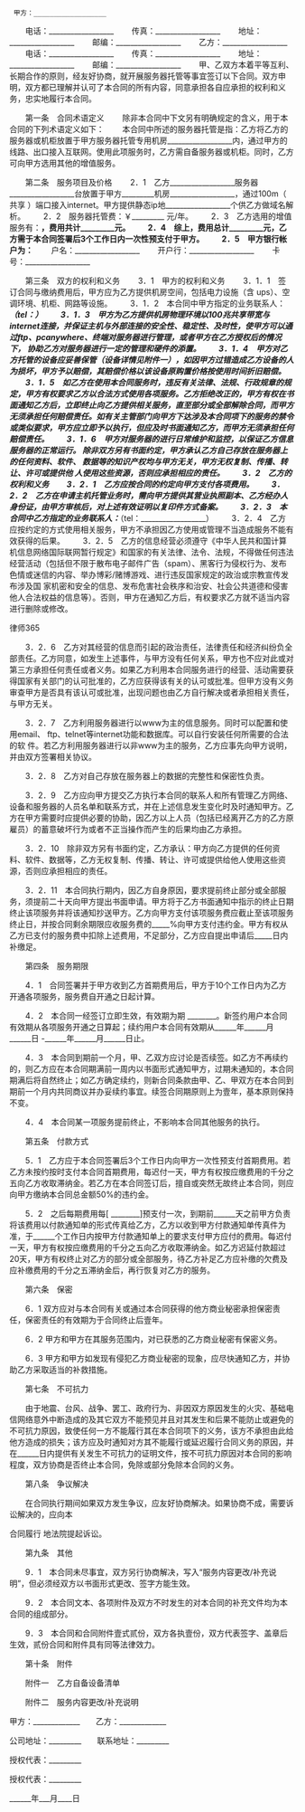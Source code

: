 
     甲方：__________________
 　　电话：__________________
 　　传真：__________________
 　　地址：__________________
 　　邮编：__________________
 　　乙方：__________________
 　　电话：__________________
 　　传真：__________________
 　　地址：__________________
 　　邮编：__________________
 　　甲、乙双方本着平等互利、长期合作的原则，经友好协商，就开展服务器托管等事宜签订以下合同。双方申明，双方都已理解并认可了本合同的所有内容，同意承担各自应承担的权利和义务，忠实地履行本合同。
 
 　　第一条　合同术语定义
 　　除非本合同中下文另有明确规定的含义，用于本合同的下列术语定义如下：
 　　本合同中所述的服务器托管是指：乙方将乙方的服务器或机柜放置于甲方服务器托管专用机房__________________内，通过甲方的线路、出口接入互联网。使用此项服务时，乙方需自备服务器或机柜。同时，乙方可向甲方选用其他的增值服务。
 
 　　第二条　服务项目及价格
 　　2．1　乙方__________________服务器__________________台放置于甲方_________机房__________________，通过100m（　共享 ）端口接入internet。甲方提供静态ip地__________________个供乙方做域名解析。
 　　2．2　服务器托管费：￥_________ 元/年。
 　　2．3　乙方选用的增值服务有：__________________，费用共计_________元。
 　　2．4　综上，费用总计_________元，乙方需于本合同签署后3个工作日内一次性预支付于甲方。
 　　2．5　甲方银行帐户为：__________________
 　　户名：__________________
 　　开户行：__________________
 　　卡号：__________________
 
 　　第三条　双方的权利和义务
 　　3．1　甲方的权利和义务
 　　3．1．1　签订合同与缴纳费用后，甲方应为乙方提供机房空间，包括电力设施（含 ups）、空调环境、机柜、网路等设施。
 　　3．1．2　本合同中甲方指定的业务联系人：_________（tel：__________________）
 　　3．1．3　甲方为乙方提供机房物理环境以100兆共享带宽与internet连接，并保证主机与外部连接的安全性、稳定性、及时性，使甲方可以通过ftp、pcanywhere、终端对服务器进行管理，或者甲方在乙方授权后的情况下， 协助乙方对服务器进行一定的管理和硬件的添置。
 　　3．1．4　甲方对乙方托管的设备应妥善保管（设备详情见附件一），如因甲方过错造成乙方设备的人为损坏，甲方予以赔偿，其赔偿价格以该设备原购置价格按使用时间折旧赔偿。
 　　3．1．5　如乙方在使用本合同服务时，违反有关法律、法规、行政规章的规定，甲方有权要求乙方以合法方式使用各项服务。乙方拒绝改正的，甲方有权在书面通知乙方后，立即终止向乙方提供相关服务，直至部分或全部解除合同，而甲方无须承担任何赔偿责任。如有关主管部门向甲方下达涉及本合同项下的服务的禁令或类似要求，甲方应立即予以执行，但应及时书面通知乙方，而甲方无须承担任何赔偿责任。
 　　3．1．6　甲方对服务器的进行日常维护和监控，以保证乙方信息服务器的正常运行。 除非双方另有书面约定，甲方承认乙方自己存放在服务器上的任何资料、软件、 数据等的知识产权均与甲方无关，甲方无权复制、传播、转让、许可或提供他 人使用这些资源，否则应承担相应的责任。
 　　3．2　乙方的权利和义务
 　　3．2．1　乙方应按合同的约定向甲方支付各项费用。
 　　3．2．2　乙方在申请主机托管业务时，需向甲方提供其营业执照副本、乙方经办人身份证，由甲方审核后，对上述有效证明以复印件方式备案。
 　　3．2．3　本合同中乙方指定的业务联系人：_________（tel：__________________）
 　　3．2．4　乙方应按约定的方式使用相关服务，甲方不承担因乙方使用或管理不当造成服务不能有效获得的后果。
 　　3．2．5　乙方的信息经营必须遵守《中华人民共和国计算机信息网络国际联网暂行规定》和国家的有关法律、法令、法规，不得做任何违法经营活动（包括但不限于散布电子邮件广告（spam）、黑客行为侵权行为、发布色情或迷信的内容、举办博彩/赌博游戏、进行违反国家规定的政治或宗教宣传发布涉及国 家机密和安全的信息、发布危害社会秩序和治安、社会公共道德和侵害他人合法权益的信息等）。否则，甲方在通知乙方后，有权要求乙方就不适当内容进行删除或修改。




 
律师365






 　　3．2．6　乙方对其经营的信息而引起的政治责任，法律责任和经济纠纷负全部责任。乙方同意，如发生上述事件，与甲方没有任何关系，甲方也不应对此或对第三方承担任何责任或者义务。如果乙方利用本合同服务进行的经营、活动需要获得国家有关部门的认可批准的，乙方应获得该有关的认可或批准。但甲方没有义务审查甲方是否具有该认可或批准，出现问题也由乙方自行解决或者承担相关责任，与甲方无关。

 　　3．2．7　乙方利用服务器进行以www为主的信息服务。同时可以配置和使用email、 ftp、telnet等internet功能和数据库。可以自行安装任何所需要的合法的软 件。若乙方利用服务器进行以非www为主的服务，乙方应事先向甲方说明， 并由双方签署相关协议。

 　　3．2．8　乙方对自己存放在服务器上的数据的完整性和保密性负责。

 　　3．2．9　乙方应向甲方提交乙方执行本合同的联系人和所有管理乙方网络、设备和服务器的人员名单和联系方式，并在上述信息发生变化时及时通知甲方。乙方在甲方需要时应提供必要的协助，因乙方以上人员（包括已经离开乙方的乙方原雇员）的蓄意破坏行为或者不正当操作而产生的后果均由乙方承担。

 　　3．2．10　除非双方另有书面约定，乙方承认：甲方向乙方提供的任何资料、软件、数据等，乙方无权复制、传播、转让、许可或提供给他人使用这些资源，否则应承担相应的责任。

 　　3．2．11　本合同执行期内，因乙方自身原因，要求提前终止部分或全部服务，须提前二十天向甲方提出书面申请。甲方将于乙方书面通知中指示的终止日期终止该项服务并将该通知抄送甲方。乙方向甲方支付该项服务费应截止至该项服务终止日，并按合同剩余期限应收服务费的_____%向甲方支付违约金。甲方有权从乙方已支付的服务费中扣除上述费用，不足部分，乙方应自提出申请后_____日内补缴足。

 

 　　第四条　服务期限

 　　4．1　合同签署并于甲方收到乙方首期费用后，甲方于10个工作日内为乙方开通各项服务，服务费自开通之日起计算。

 　　4．2　本合同一经签订立即生效，有效期为期 ________。新签约用户本合同有效期从各项服务开通之日算起；续约用户本合同有效期从______年______月______日 -______年______月______日止。

 　　4．3　本合同到期前一个月，甲、乙双方应讨论是否续签。如乙方不再续约的，则乙方应在本合同期满前一周内以书面形式通知甲方，过期未通知的，本合同期满后将自然终止；如乙方确定续约，则新合同条款由甲、乙、甲双方在本合同到期前一个月内共同商议并办妥续约事宜。续签合同期原则上为壹年，基本原则保持不变。

 　　4．4　本合同某一项服务提前终止，不影响本合同其他服务的执行。

 

 　　第五条　付款方式

 　　5．1　乙方应于本合同签署后3个工作日内向甲方一次性预支付首期费用。若乙方未按约按时支付本合同首期费用，每迟付一天，甲方有权按应缴费用的千分之五向乙方收取滞纳金。若乙方在本合同签订后，擅自或突然无故终止本合同，则应向甲方缴纳本合同总金额50%的违约金。

 　　5．2　之后每期费用每[ ________]预支付一次，到期前______天之前甲方负责将该费用以付款通知单的形式传真给乙方，乙方以收到甲方付款通知单传真件为准，于______个工作日内按甲方付款通知单上的要求支付甲方应付的费用。每迟付一天，甲方有权按应缴费用的千分之五向乙方收取滞纳金。如乙方迟延付款超过20天，甲方有权终止对乙方的部分或全部服务，待乙方补足乙方应补缴的欠费及应补缴费用的千分之五滞纳金后，再行恢复对乙方的服务。

 

 　　第六条　保密

 　　6．1 双方应对与本合同有关或通过本合同获得的他方商业秘密承担保密责任，保密责任的有效期为于合同终止后壹年。

 　　6．2 甲方和甲方在其服务范围内，对已获悉的乙方商业秘密有保密义务。

 　　6．3 甲方和甲方如发现有侵犯乙方商业秘密的现象，应尽快通知乙方，并协助乙方采取适当的补救措施。

 

 　　第七条　不可抗力

 　　由于地震、台风、战争、罢工、政府行为、非因双方原因发生的火灾、基础电信网络意外中断造成的及其它双方不能预见并且对其发生和后果不能防止或避免的不可抗力原因，致使任何一方不能履行其在本合同项下的义务，该方不承担由此给他方造成的损失；该方应及时通知对方其不能履行或延迟履行合同义务的原因，并在______日内提供有关发生不可抗力的证明文件，按不可抗力原因对本合同的影响程度，双方协商是否终止本合同，免除或部分免除本合同的义务。

 

 　　第八条　争议解决

 　　在合同执行期间如果双方发生争议，应友好协商解决。如果协商不成，需要诉讼解决的，应向本

合同履行
地法院提起诉讼。

 

 　　第九条　其他

 　　9．1　本合同未尽事宜，双方另行协商解决，写入“服务内容更改/补充说明”，但必须经双方以书面形式更改、签字方能生效。

 　　9．2　本合同文本、各项附件及双方不时发生的对本合同的补充文件均为本合同的组成部分。

 　　9．3　本合同和合同附件壹式贰份，双方各执壹份，双方代表签字、盖章后生效，贰份合同和附件具有同等法律效力。

 

 　　第十条　附件

 　　附件一　乙方自备设备清单

 　　附件二　服务内容更改/补充说明

 

 甲方：_____________　　乙方：_____________

 公司地址：_________　　联系地址：_________

 授权代表：_________                        

 授权代表：_________                        

 ______年___月____日    


 

 
 
 
 
 
  


  
 

  


  


  
 
 
 
 

